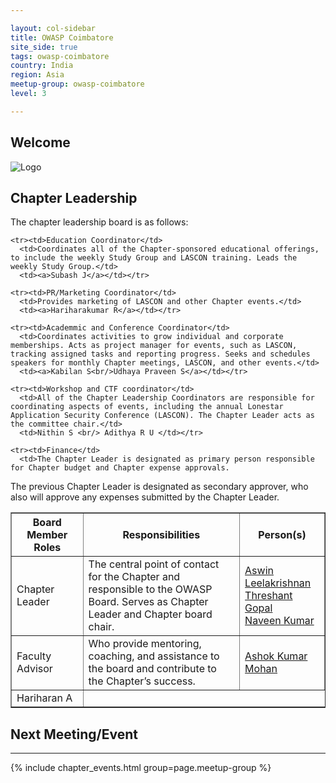 ```yaml
---

layout: col-sidebar
title: OWASP Coimbatore
site_side: true
tags: owasp-coimbatore
country: India
region: Asia
meetup-group: owasp-coimbatore
level: 3

---
```


## Welcome
![Logo](https://owasp.org/www-chapter-coimbatore/assets/images/logo/owasp_coimbatore_logo.jpg)



Chapter Leadership
------------------
The chapter leadership board is as follows:

<table cellpadding="5" cellspacing="0" border="1">
  <tr><th>Board Member Roles</th>
      <th width="50%">Responsibilities</th>
      <th>Person(s)</th></tr>
  
  <tr><td>Chapter Leader</td>
      <td>The central point of contact for the Chapter and responsible to the OWASP Board. Serves as Chapter Leader and Chapter board chair.</td>
    <td><a href="mailto:aswin.leelakrishnan@owasp.org">Aswin Leelakrishnan</a><br/><a href="mailto:threshant.gopal@owasp.org">Threshant Gopal</a><br/><a href="mailto:naveen.kumar@owasp.org">Naveen Kumar</a></td></tr>
  
  <tr><td>Faculty Advisor</td>
      <td>Who provide mentoring, coaching, and assistance to the board and contribute to the Chapter’s success.</td>
      <td><a href="mailto:ashok.kumarmohan@owasp.org">Ashok Kumar Mohan</a></td></tr>
  
    <tr><td>Education Coordinator</td>
      <td>Coordinates all of the Chapter-sponsored educational offerings, to include the weekly Study Group and LASCON training. Leads the weekly Study Group.</td>
      <td><a>Subash J</a></td></tr>
  
    <tr><td>PR/Marketing Coordinator</td>
      <td>Provides marketing of LASCON and other Chapter events.</td>
      <td><a>Hariharakumar R</a></td></tr>
  
    <tr><td>Academmic and Conference Coordinator</td>
      <td>Coordinates activities to grow individual and corporate memberships. Acts as project manager for events, such as LASCON, tracking assigned tasks and reporting progress. Seeks and schedules speakers for monthly Chapter meetings, LASCON, and other events.</td>
      <td><a>Kabilan S<br/>Udhaya Praveen S</a></td></tr>
  
    <tr><td>Workshop and CTF coordinator</td>
      <td>All of the Chapter Leadership Coordinators are responsible for coordinating aspects of events, including the annual Lonestar Application Security Conference (LASCON). The Chapter Leader acts as the committee chair.</td>
      <td>Nithin S <br/> Adithya R U </td></tr>
  
    <tr><td>Finance</td>
      <td>The Chapter Leader is designated as primary person responsible for Chapter budget and Chapter expense approvals.
The previous Chapter Leader is designated as secondary approver, who also will approve any expenses submitted by the Chapter Leader.</td>
      <td>Hariharan A</td></tr>
    
</table>


## Next Meeting/Event
---------------------
{% include chapter_events.html group=page.meetup-group %} 









